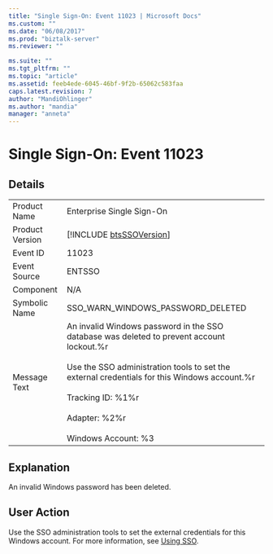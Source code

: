 ```yaml
---
title: "Single Sign-On: Event 11023 | Microsoft Docs"
ms.custom: ""
ms.date: "06/08/2017"
ms.prod: "biztalk-server"
ms.reviewer: ""

ms.suite: ""
ms.tgt_pltfrm: ""
ms.topic: "article"
ms.assetid: feeb4ede-6045-46bf-9f2b-65062c583faa
caps.latest.revision: 7
author: "MandiOhlinger"
ms.author: "mandia"
manager: "anneta"
---
```

# Single Sign-On: Event 11023
## Details  
  
|                 |                                                                                                                                                                                                                                                                                            |
|-----------------|--------------------------------------------------------------------------------------------------------------------------------------------------------------------------------------------------------------------------------------------------------------------------------------------|
|  Product Name   |                                                                                                                                 Enterprise Single Sign-On                                                                                                                                  |
| Product Version |                                                                                                                [!INCLUDE [btsSSOVersion](../includes/btsssoversion-md.md)]                                                                                                                 |
|    Event ID     |                                                                                                                                           11023                                                                                                                                            |
|  Event Source   |                                                                                                                                           ENTSSO                                                                                                                                           |
|    Component    |                                                                                                                                            N/A                                                                                                                                             |
|  Symbolic Name  |                                                                                                                             SSO_WARN_WINDOWS_PASSWORD_DELETED                                                                                                                              |
|  Message Text   | An invalid Windows password in the SSO database was deleted to prevent account lockout.%r<br /><br /> Use the SSO administration tools to set the external credentials for this Windows account.%r<br /><br /> Tracking ID: %1%r<br /><br /> Adapter: %2%r<br /><br /> Windows Account: %3 |
  
## Explanation  
 An invalid Windows password has been deleted.  
  
## User Action  
 Use the SSO administration tools to set the external credentials for this Windows account. For more information, see [Using SSO](../core/using-sso.md).